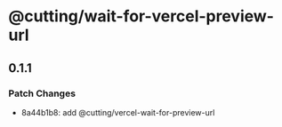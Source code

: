 # @cutting/wait-for-vercel-preview-url

## 0.1.1
### Patch Changes

- 8a44b1b8: add @cutting/vercel-wait-for-preview-url
